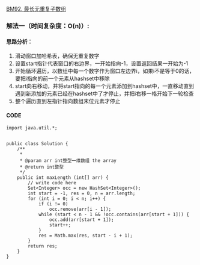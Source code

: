 [BM92. 最长无重复子数组](https://www.nowcoder.com/practice/b56799ebfd684fb394bd315e89324fb4?tpId=295&tags=&title=&difficulty=0&judgeStatus=0&rp=0&sourceUrl=%2Fexam%2Foj%3Fpage%3D1%26tab%3D%25E7%25AE%2597%25E6%25B3%2595%25E7%25AF%2587%26topicId%3D295)
### 解法一（时间复杂度：O(n)）:
#### 思路分析：
1. 滑动窗口加哈希表，确保无重复数字
2. 设置start指针代表窗口的右边界，一开始指向-1，设置返回结果一开始为-1
3. 开始循环遍历，以数组中每一个数字作为窗口左边界i，如果i不是等于0的话，要把i指向的前一个元素从hashset中移除
4. start向右移动，并将start指向的每一个元素添加到hashset中，一直移动直到遇到新添加的元素已经在hashset中了才停止，并把i右移一格开始下一轮检查
5. 整个遍历直到左指针指向数组末位元素才停止
#### CODE
```
import java.util.*;


public class Solution {
    /**
     * 
     * @param arr int整型一维数组 the array
     * @return int整型
     */
    public int maxLength (int[] arr) {
        // write code here
        Set<Integer> occ = new HashSet<Integer>();
        int start = -1, res = 0, n = arr.length;
        for (int i = 0; i < n; i++) {
            if (i != 0)
                occ.remove(arr[i - 1]);
            while (start < n - 1 && !occ.contains(arr[start + 1])) {
                occ.add(arr[start + 1]);
                start++;
            }
            res = Math.max(res, start - i + 1);
        }
        return res;
    }
}
```
